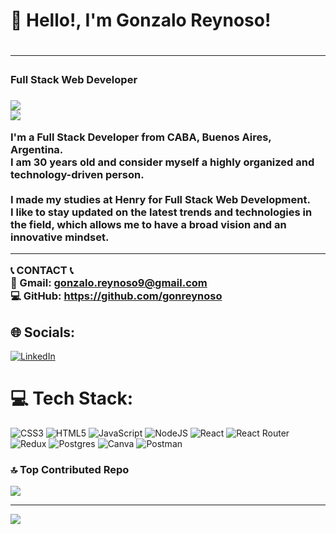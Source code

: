 <h1>👋 Hello!, I'm Gonzalo Reynoso!<h1/> 
<hr>
<h3 center>Full Stack Web Developer<h3/>
  
![](https://github-readme-stats.vercel.app/api?username=gonreynoso&theme=dark&hide_border=false&include_all_commits=false&count_private=false)<br/>
![](https://github-readme-stats.vercel.app/api/top-langs/?username=gonreynoso&theme=dark&hide_border=false&include_all_commits=false&count_private=false&layout=compact)

I'm a Full Stack Developer from CABA, Buenos Aires, Argentina.<br>
I am 30 years old and consider myself a highly organized and technology-driven person.<br><br>I made my studies at Henry for Full Stack Web Development.<br> 
I like to stay updated on the latest trends and technologies in the field, which allows me to have a broad vision and an innovative mindset. <br>
<hr>

📞 CONTACT 📞
<br>
📧 Gmail: gonzalo.reynoso9@gmail.com<br>
💻 GitHub: https://github.com/gonreynoso<br>


## 🌐 Socials:
[![LinkedIn](https://img.shields.io/badge/LinkedIn-%230077B5.svg?logo=linkedin&logoColor=white)](https://linkedin.com/in/https://www.linkedin.com/in/gonzalo-reynoso-239531127/) 

# 💻 Tech Stack:
![CSS3](https://img.shields.io/badge/css3-%231572B6.svg?style=for-the-badge&logo=css3&logoColor=white) ![HTML5](https://img.shields.io/badge/html5-%23E34F26.svg?style=for-the-badge&logo=html5&logoColor=white) ![JavaScript](https://img.shields.io/badge/javascript-%23323330.svg?style=for-the-badge&logo=javascript&logoColor=%23F7DF1E) ![NodeJS](https://img.shields.io/badge/node.js-6DA55F?style=for-the-badge&logo=node.js&logoColor=white) ![React](https://img.shields.io/badge/react-%2320232a.svg?style=for-the-badge&logo=react&logoColor=%2361DAFB) ![React Router](https://img.shields.io/badge/React_Router-CA4245?style=for-the-badge&logo=react-router&logoColor=white) ![Redux](https://img.shields.io/badge/redux-%23593d88.svg?style=for-the-badge&logo=redux&logoColor=white) ![Postgres](https://img.shields.io/badge/postgres-%23316192.svg?style=for-the-badge&logo=postgresql&logoColor=white) ![Canva](https://img.shields.io/badge/Canva-%2300C4CC.svg?style=for-the-badge&logo=Canva&logoColor=white) ![Postman](https://img.shields.io/badge/Postman-FF6C37?style=for-the-badge&logo=postman&logoColor=white)

### 🔝 Top Contributed Repo
![](https://github-contributor-stats.vercel.app/api?username=gonreynoso&limit=5&theme=dark&combine_all_yearly_contributions=true)

---
[![](https://visitcount.itsvg.in/api?id=gonreynoso&icon=2&color=6)](https://visitcount.itsvg.in)

<!-- Proudly created with GPRM ( https://gprm.itsvg.in ) -->

